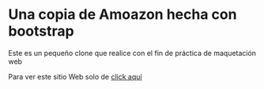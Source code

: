 # Una copia de Amoazon hecha con bootstrap

Este es un pequeño clone que realice con el fin de práctica de maquetación web

Para ver este sitio Web solo de [click aquí](https://marioricardopineda.github.io/amazon-lite-clone/)
